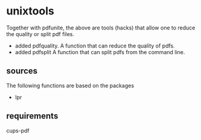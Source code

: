 # unixtools
Together with pdfunite, the above are tools (hacks) that allow one to reduce the quality or split pdf files.


* added pdfquality. A function that can reduce the quality of pdfs.
* added pdfsplit A function that can split pdfs from the command line. 

## sources
The following functions are based on the packages

* lpr

## requirements
cups-pdf
